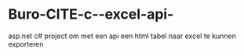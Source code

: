 # Buro-CITE-c--excel-api-
asp.net c# project om met een api een html tabel naar excel te kunnen exporteren
